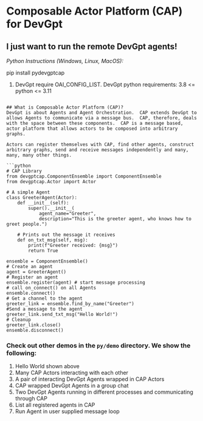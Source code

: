 # Composable Actor Platform (CAP) for DevGpt

## I just want to run the remote DevGpt agents!
*Python Instructions (Windows, Linux, MacOS):*

pip install pydevgptcap

1) DevGpt require OAI_CONFIG_LIST.
   DevGpt python requirements: 3.8 <= python <= 3.11

```

## What is Composable Actor Platform (CAP)?
DevGpt is about Agents and Agent Orchestration.  CAP extends DevGpt to allows Agents to communicate via a message bus.  CAP, therefore, deals with the space between these components.  CAP is a message based, actor platform that allows actors to be composed into arbitrary graphs.

Actors can register themselves with CAP, find other agents, construct arbitrary graphs, send and receive messages independently and many, many, many other things.

```python
# CAP Library
from devgptcap.ComponentEnsemble import ComponentEnsemble
from devgptcap.Actor import Actor

# A simple Agent
class GreeterAgent(Actor):
    def __init__(self):
        super().__init__(
            agent_name="Greeter",
            description="This is the greeter agent, who knows how to greet people.")

    # Prints out the message it receives
    def on_txt_msg(self, msg):
        print(f"Greeter received: {msg}")
        return True

ensemble = ComponentEnsemble()
# Create an agent
agent = GreeterAgent()
# Register an agent
ensemble.register(agent) # start message processing
# call on_connect() on all Agents
ensemble.connect()
# Get a channel to the agent
greeter_link = ensemble.find_by_name("Greeter")
#Send a message to the agent
greeter_link.send_txt_msg("Hello World!")
# Cleanup
greeter_link.close()
ensemble.disconnect()
```

### Check out other demos in the `py/demo` directory.  We show the following: ###
1) Hello World shown above
2) Many CAP Actors interacting with each other
3) A pair of interacting DevGpt Agents wrapped in CAP Actors
4) CAP wrapped DevGpt Agents in a group chat
5) Two DevGpt Agents running in different processes and communicating through CAP
6) List all registered agents in CAP
7) Run Agent in user supplied message loop
